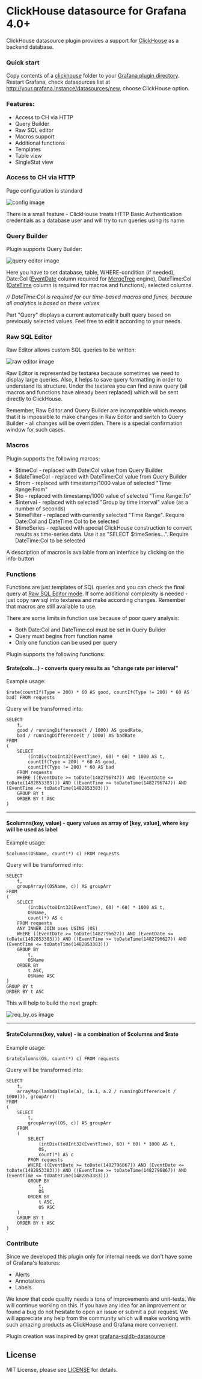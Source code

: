 # ClickHouse datasource for Grafana 4.0+

ClickHouse datasource plugin provides a support for [ClickHouse](https://clickhouse.yandex) as a backend database.  

### Quick start
Copy contents of a [clickhouse](https://github.com/Vertamedia/clickhouse-grafana/tree/master/clickhouse) folder to your [Grafana plugin directory](http://docs.grafana.org/plugins/installation/#grafana-plugin-directory). Restart Grafana, check datasources list at http://your.grafana.instance/datasources/new, choose ClickHouse option.

### Features:

 * Access to CH via HTTP
 * Query Builder
 * Raw SQL editor
 * Macros support
 * Additional functions
 * Templates
 * Table view
 * SingleStat view


### Access to CH via HTTP
Page configuration is standard

![config image](https://cloud.githubusercontent.com/assets/2902918/21719219/2fc6aa78-d425-11e6-83c0-ad92e068ff4e.png)


There is a small feature - ClickHouse treats HTTP Basic Authentication credentials as a database user and will try to run queries using its name.

### Query Builder

Plugin supports Query Builder:

![query editor image](https://cloud.githubusercontent.com/assets/2902918/21719220/2fddcde8-d425-11e6-8b54-1d8609d9d1cd.png)

Here you have to set database, table, WHERE-condition (if needed), 
Date:Col ([EventDate](https://clickhouse.yandex/reference_en.html#Date) column required for [MergeTree](https://clickhouse.yandex/reference_en.html#MergeTree) engine), 
DateTime:Col ([DateTime](https://clickhouse.yandex/reference_en.html#DateTime) column is required for macros and functions), selected columns.

*// DateTime:Col is required for our time-based macros and funcs, because all analytics is based on these values*

Part "Query" displays a current automatically built query based on previously selected values. Feel free to edit it according to your needs.

### Raw SQL Editor

Raw Editor allows custom SQL queries to be written:

![raw editor image](https://cloud.githubusercontent.com/assets/2902918/21719221/2fea14e0-d425-11e6-9211-5e842169eef3.png)


Raw Editor is represented by textarea because sometimes we need to display large queries. Also, it helps to save query formatting in order to understand its structure. 
Under the textarea you can find a raw query (all macros and functions have already been replaced) which will be sent directly to ClickHouse. 

Remember, Raw Editor and Query Builder are incompatible which means that it is impossible to make changes in Raw Editor and switch to Query Builder - all changes will be overridden. There is a special confirmation window for such cases.

### Macros

Plugin supports the following marcos:

* $timeCol - replaced with Date:Col value from Query Builder
* $dateTimeCol - replaced with DateTime:Col value from Query Builder
* $from - replaced with timestamp/1000 value of selected "Time Range:From"
* $to - replaced with timestamp/1000 value of selected "Time Range:To"
* $interval - replaced with selected "Group by time interval" value (as a number of seconds)
* $timeFilter - replaced with currently selected "Time Range". 
  Require Date:Col and DateTime:Col to be selected
* $timeSeries - replaced with special ClickHouse construction to convert results as time-series data. Use it as "SELECT $timeSeries...". 
Require DateTime:Col to be selected

A description of macros is available from an interface by clicking on the info-button

### Functions

Functions are just templates of SQL queries and you can check the final query at [Raw SQL Editor mode](https://github.com/Vertamedia/clickhouse-grafana/blob/master/README.md#raw-sql-editor). 
If some additional complexity is needed - just copy raw sql into textarea and make according changes. Remember that macros are still available to use. 

There are some limits in function use because of poor query analysis:
* Both Date:Col and DateTime:col must be set in Query Builder
* Query must begins from function name
* Only one function can be used per query



Plugin supports the following functions:

#### $rate(cols...) - converts query results as "change rate per interval"

Example usage: 
```
$rate(countIf(Type = 200) * 60 AS good, countIf(Type != 200) * 60 AS bad) FROM requests
```

Query will be transformed into:
```
SELECT 
    t, 
    good / runningDifference(t / 1000) AS goodRate, 
    bad / runningDifference(t / 1000) AS badRate
FROM 
(
    SELECT 
        (intDiv(toUInt32(EventTime), 60) * 60) * 1000 AS t, 
        countIf(Type = 200) * 60 AS good, 
        countIf(Type != 200) * 60 AS bad
    FROM requests 
    WHERE ((EventDate >= toDate(1482796747)) AND (EventDate <= toDate(1482853383))) AND ((EventTime >= toDateTime(1482796747)) AND (EventTime <= toDateTime(1482853383)))
    GROUP BY t
    ORDER BY t ASC
) 
```
---

#### $columns(key, value) - query values as array of [key, value], where key will be used as label

Example usage: 
```
$columns(OSName, count(*) c) FROM requests
```

Query will be transformed into:
```
SELECT 
    t, 
    groupArray((OSName, c)) AS groupArr
FROM 
(
    SELECT 
        (intDiv(toUInt32(EventTime), 60) * 60) * 1000 AS t, 
        OSName, 
        count(*) AS c
    FROM requests 
    ANY INNER JOIN oses USING (OS)
    WHERE ((EventDate >= toDate(1482796627)) AND (EventDate <= toDate(1482853383))) AND ((EventTime >= toDateTime(1482796627)) AND (EventTime <= toDateTime(1482853383)))
    GROUP BY 
        t, 
        OSName
    ORDER BY 
        t ASC, 
        OSName ASC
) 
GROUP BY t
ORDER BY t ASC
```

This will help to build the next graph:

![req_by_os image](https://cloud.githubusercontent.com/assets/2902918/21719222/2feabf30-d425-11e6-9042-9d290ef07884.png)

---

#### $rateColumns(key, value) - is a combination of $columns and $rate

Example usage: 
```
$rateColumns(OS, count(*) c) FROM requests
```

Query will be transformed into:
```
SELECT 
    t, 
    arrayMap(lambda(tuple(a), (a.1, a.2 / runningDifference(t / 1000))), groupArr)
FROM 
(
    SELECT 
        t, 
        groupArray((OS, c)) AS groupArr
    FROM 
    (
        SELECT 
            (intDiv(toUInt32(EventTime), 60) * 60) * 1000 AS t, 
            OS, 
            count(*) AS c
        FROM requests 
        WHERE ((EventDate >= toDate(1482796867)) AND (EventDate <= toDate(1482853383))) AND ((EventTime >= toDateTime(1482796867)) AND (EventTime <= toDateTime(1482853383)))
        GROUP BY 
            t, 
            OS
        ORDER BY 
            t ASC, 
            OS ASC
    ) 
    GROUP BY t
    ORDER BY t ASC
) 

```


### Contribute

Since we developed this plugin only for internal needs we don't have some of Grafana's features:

* Alerts
* Annotations
* Labels

We know that code quality needs a tons of improvements and unit-tests. We will continue working on this. 
If you have any idea for an improvement or found a bug do not hesitate to open an issue or submit a pull request. 
We will appreciate any help from the community which will make working with such amazing products as ClickHouse and Grafana more convenient.


Plugin creation was inspired by great [grafana-sqldb-datasource](https://github.com/sraoss/grafana-sqldb-datasource)

License
-------
MIT License, please see [LICENSE](https://github.com/Vertamedia/clickhouse-grafana/blob/master/LICENSE) for details.

